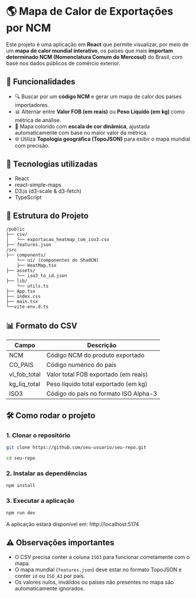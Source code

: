 # 🌎 Mapa de Calor de Exportações por NCM

Este projeto é uma aplicação em **React** que permite visualizar, por meio de um **mapa de calor mundial interativo**, os países que mais **importam determinado NCM (Nomenclatura Comum do Mercosul)** do Brasil, com base nos dados públicos de comércio exterior.

## 🚀 Funcionalidades

- 🔍 Buscar por um **código NCM** e gerar um mapa de calor dos países importadores.
- 📊 Alternar entre **Valor FOB (em reais)** ou **Peso Líquido (em kg)** como métrica de análise.
- 🎨 Mapa colorido com **escala de cor dinâmica**, ajustada automaticamente com base no maior valor da métrica.
- 🌐 Utiliza **Topologia geográfica (TopoJSON)** para exibir o mapa mundial com precisão.

## 🧠 Tecnologias utilizadas

- React
- react-simple-maps
- D3.js (d3-scale & d3-fetch)
- TypeScript

## 📁 Estrutura do Projeto

```
/public
├── csv/
│   └── exportacao_heatmap_com_iso3.csv
├── features.json
/src
├── components/
    └── ui/ (componentes do ShadCN)
    ├── HeatMap.tsx
├── assets/
    └── iso3_to_id.json
├── lib/
    └── utils.ts
├── App.tsx
├── index.css
├── main.tsx
└──vite-env.d.ts
```

## 📊 Formato do CSV

| Campo          | Descrição                                  |
|----------------|---------------------------------------------|
| NCM            | Código NCM do produto exportado             |
| CO_PAIS        | Código numérico do país                     |
| vl_fob_total   | Valor total FOB exportado (em reais)        |
| kg_liq_total   | Peso líquido total exportado (em kg)        |
| ISO3           | Código do país no formato ISO Alpha-3       |

## 🛠️ Como rodar o projeto

### 1. Clonar o repositório
```bash
git clone https://github.com/seu-usuario/seu-repo.git
```
```bash
cd seu-repo
```
### 2. Instalar as dependências
```bash
npm install
```

### 3. Executar a aplicação
```bash
npm run dev
```

A aplicação estará disponível em: http://localhost:5174

## ⚠️ Observações importantes

- O CSV precisa conter a coluna `ISO3` para funcionar corretamente com o mapa.
- O mapa mundial (`features.json`) deve estar no formato TopoJSON e conter `id` ou `ISO_A3` por país.
- Os valores nulos, inválidos ou países não presentes no mapa são automaticamente ignorados.

